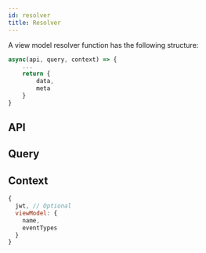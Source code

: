 ```yaml
---
id: resolver
title: Resolver
---
```


A view model resolver function has the following structure:

```js
async(api, query, context) => {
    ...
    return {
        data,
        meta
    }
}
```

## API

## Query

## Context

```js
{
  jwt, // Optional
  viewModel: {
    name,
    eventTypes
  }
}
```
